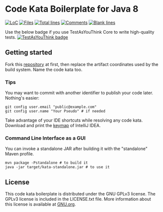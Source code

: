 # Code Kata Boilerplate for Java 8

[![LoC](https://tokei.rs/b1/github/chrysocode/java8-code-kata-boilerplate?category=code)](https://github.com/chrysocode/java8-code-kata-boilerplate)
[![Files](https://tokei.rs/b1/github/chrysocode/java8-code-kata-boilerplate?category=files)](https://github.com/chrysocode/java8-code-kata-boilerplate)
[![Total lines](https://tokei.rs/b1/github/chrysocode/java8-code-kata-boilerplate?category=lines)](https://github.com/chrysocode/java8-code-kata-boilerplate)
[![Comments](https://tokei.rs/b1/github/chrysocode/java8-code-kata-boilerplate?category=comments)](https://github.com/chrysocode/java8-code-kata-boilerplate)
[![Blank lines](https://tokei.rs/b1/github/chrysocode/java8-code-kata-boilerplate?category=blanks)](https://github.com/chrysocode/java8-code-kata-boilerplate)

Use the below badge if you use TestAsYouThink Core to write high-quality tests.
[![TestAsYouThink badge](https://img.shields.io/badge/Tests%20as%20first--class%20citizens%20with-TestAsYouThink-brightgreen.svg)](https://testasyouthink.org)

## Getting started

Fork this [repository](https://github.com/chrysocode/java8-code-kata-boilerplate) at first, then replace the artifact coordinates used by the build system. Name the code kata too.

### Tips

You may want to commit with another identifier to publish your code later. Nothing's easier:  
```
git config user.email "public@example.com"
git config user.name "Your Pseudo" # if needed
```

Take advantage of your IDE shortcuts while resolving any code kata. Download and print the [keymap](https://resources.jetbrains.com/storage/products/intellij-idea/docs/IntelliJIDEA_ReferenceCard.pdf) of IntelliJ IDEA.

### Command Line Interface as a GUI

You can invoke a standalone JAR after building it with the "standalone" Maven profile.
```
mvn package -Pstandalone # to build it
java -jar target/kata-standalone.jar # to use it
```

## License

This code kata boilerplate is distributed under the GNU GPLv3 license. The GPLv3 license is included in the LICENSE.txt file. More information about this license is available at [GNU.org](http://www.gnu.org).
